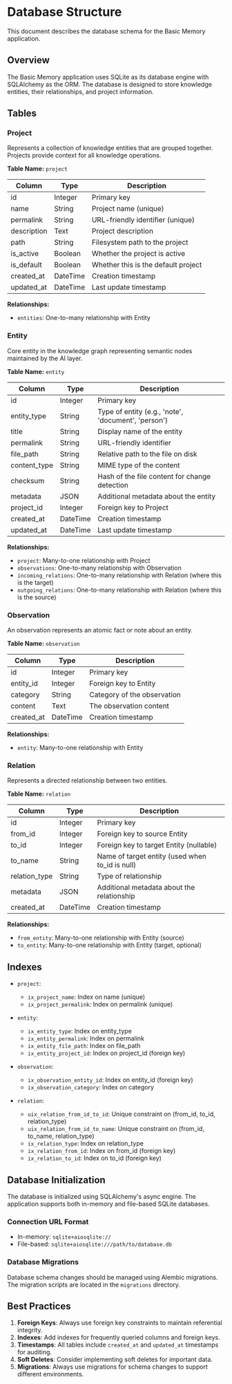 # Database Structure

This document describes the database schema for the Basic Memory application.

## Overview

The Basic Memory application uses SQLite as its database engine with SQLAlchemy as the ORM. The database is designed to store knowledge entities, their relationships, and project information.

## Tables

### Project

Represents a collection of knowledge entities that are grouped together. Projects provide context for all knowledge operations.

**Table Name:** `project`

| Column | Type | Description |
|--------|------|-------------|
| id | Integer | Primary key |
| name | String | Project name (unique) |
| permalink | String | URL-friendly identifier (unique) |
| description | Text | Project description |
| path | String | Filesystem path to the project |
| is_active | Boolean | Whether the project is active |
| is_default | Boolean | Whether this is the default project |
| created_at | DateTime | Creation timestamp |
| updated_at | DateTime | Last update timestamp |

**Relationships:**
- `entities`: One-to-many relationship with Entity

### Entity

Core entity in the knowledge graph representing semantic nodes maintained by the AI layer.

**Table Name:** `entity`

| Column | Type | Description |
|--------|------|-------------|
| id | Integer | Primary key |
| entity_type | String | Type of entity (e.g., 'note', 'document', 'person') |
| title | String | Display name of the entity |
| permalink | String | URL-friendly identifier |
| file_path | String | Relative path to the file on disk |
| content_type | String | MIME type of the content |
| checksum | String | Hash of the file content for change detection |
| metadata | JSON | Additional metadata about the entity |
| project_id | Integer | Foreign key to Project |
| created_at | DateTime | Creation timestamp |
| updated_at | DateTime | Last update timestamp |

**Relationships:**
- `project`: Many-to-one relationship with Project
- `observations`: One-to-many relationship with Observation
- `incoming_relations`: One-to-many relationship with Relation (where this is the target)
- `outgoing_relations`: One-to-many relationship with Relation (where this is the source)

### Observation

An observation represents an atomic fact or note about an entity.

**Table Name:** `observation`

| Column | Type | Description |
|--------|------|-------------|
| id | Integer | Primary key |
| entity_id | Integer | Foreign key to Entity |
| category | String | Category of the observation |
| content | Text | The observation content |
| created_at | DateTime | Creation timestamp |

**Relationships:**
- `entity`: Many-to-one relationship with Entity

### Relation

Represents a directed relationship between two entities.

**Table Name:** `relation`

| Column | Type | Description |
|--------|------|-------------|
| id | Integer | Primary key |
| from_id | Integer | Foreign key to source Entity |
| to_id | Integer | Foreign key to target Entity (nullable) |
| to_name | String | Name of target entity (used when to_id is null) |
| relation_type | String | Type of relationship |
| metadata | JSON | Additional metadata about the relationship |
| created_at | DateTime | Creation timestamp |

**Relationships:**
- `from_entity`: Many-to-one relationship with Entity (source)
- `to_entity`: Many-to-one relationship with Entity (target, optional)

## Indexes

- `project`:
  - `ix_project_name`: Index on name (unique)
  - `ix_project_permalink`: Index on permalink (unique)

- `entity`:
  - `ix_entity_type`: Index on entity_type
  - `ix_entity_permalink`: Index on permalink
  - `ix_entity_file_path`: Index on file_path
  - `ix_entity_project_id`: Index on project_id (foreign key)

- `observation`:
  - `ix_observation_entity_id`: Index on entity_id (foreign key)
  - `ix_observation_category`: Index on category

- `relation`:
  - `uix_relation_from_id_to_id`: Unique constraint on (from_id, to_id, relation_type)
  - `uix_relation_from_id_to_name`: Unique constraint on (from_id, to_name, relation_type)
  - `ix_relation_type`: Index on relation_type
  - `ix_relation_from_id`: Index on from_id (foreign key)
  - `ix_relation_to_id`: Index on to_id (foreign key)

## Database Initialization

The database is initialized using SQLAlchemy's async engine. The application supports both in-memory and file-based SQLite databases.

### Connection URL Format
- In-memory: `sqlite+aiosqlite://`
- File-based: `sqlite+aiosqlite:///path/to/database.db`

### Database Migrations

Database schema changes should be managed using Alembic migrations. The migration scripts are located in the `migrations` directory.

## Best Practices

1. **Foreign Keys**: Always use foreign key constraints to maintain referential integrity.
2. **Indexes**: Add indexes for frequently queried columns and foreign keys.
3. **Timestamps**: All tables include `created_at` and `updated_at` timestamps for auditing.
4. **Soft Deletes**: Consider implementing soft deletes for important data.
5. **Migrations**: Always use migrations for schema changes to support different environments.
